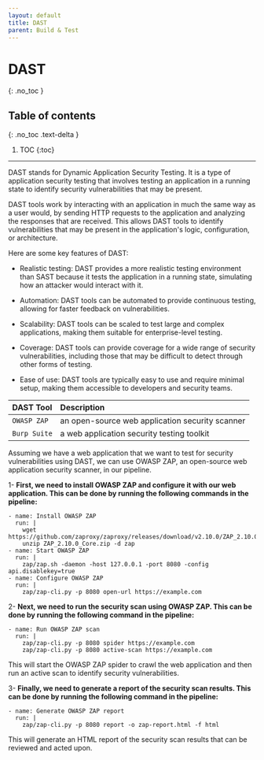```yaml
---
layout: default
title: DAST
parent: Build & Test
---
```


# DAST
{: .no_toc }

## Table of contents
{: .no_toc .text-delta }

1. TOC
{:toc}

---


DAST stands for Dynamic Application Security Testing. It is a type of application security testing that involves testing an application in a running state to identify security vulnerabilities that may be present.

DAST tools work by interacting with an application in much the same way as a user would, by sending HTTP requests to the application and analyzing the responses that are received. This allows DAST tools to identify vulnerabilities that may be present in the application's logic, configuration, or architecture.

Here are some key features of DAST:

* Realistic testing: DAST provides a more realistic testing environment than SAST because it tests the application in a running state, simulating how an attacker would interact with it.

* Automation: DAST tools can be automated to provide continuous testing, allowing for faster feedback on vulnerabilities.

* Scalability: DAST tools can be scaled to test large and complex applications, making them suitable for enterprise-level testing.

* Coverage: DAST tools can provide coverage for a wide range of security vulnerabilities, including those that may be difficult to detect through other forms of testing.

* Ease of use: DAST tools are typically easy to use and require minimal setup, making them accessible to developers and security teams.



| DAST Tool    | Description   | 
|:---------------|:---------------------|
| `OWASP ZAP` | an open-source web application security scanner	 | 
| `Burp Suite` | a web application security testing toolkit	 | 






Assuming we have a web application that we want to test for security vulnerabilities using DAST, we can use OWASP ZAP, an open-source web application security scanner, in our pipeline.


1- **First, we need to install OWASP ZAP and configure it with our web application. This can be done by running the following commands in the pipeline:**

```
- name: Install OWASP ZAP
  run: |
    wget https://github.com/zaproxy/zaproxy/releases/download/v2.10.0/ZAP_2.10.0_Core.zip
    unzip ZAP_2.10.0_Core.zip -d zap
- name: Start OWASP ZAP
  run: |
    zap/zap.sh -daemon -host 127.0.0.1 -port 8080 -config api.disablekey=true
- name: Configure OWASP ZAP
  run: |
    zap/zap-cli.py -p 8080 open-url https://example.com

```

2- **Next, we need to run the security scan using OWASP ZAP. This can be done by running the following command in the pipeline:**

```
- name: Run OWASP ZAP scan
  run: |
    zap/zap-cli.py -p 8080 spider https://example.com
    zap/zap-cli.py -p 8080 active-scan https://example.com

```

This will start the OWASP ZAP spider to crawl the web application and then run an active scan to identify security vulnerabilities.

3- **Finally, we need to generate a report of the security scan results. This can be done by running the following command in the pipeline:**

```
- name: Generate OWASP ZAP report
  run: |
    zap/zap-cli.py -p 8080 report -o zap-report.html -f html

```

This will generate an HTML report of the security scan results that can be reviewed and acted upon.

